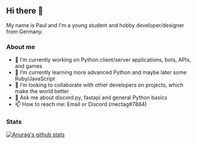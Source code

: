 ## Hi there 👋
My name is Paul and I'm a young student and hobby developer/designer from Germany.

### About me

- 🔭 I’m currently working on Python client/server applications, bots, APIs, and games
- 🌱 I’m currently learning more advanced Python and maybe later some Ruby/JavaScript
- 👯 I’m looking to collaborate with other developers on projects, which make the world better
- 💬 Ask me about discord.py, fastapi and general Python basics
- 📫 How to reach me: Email or Discord (mectag#7884)

### Stats

[![Anurag's github stats](https://github-readme-stats.vercel.app/api?username=berrysauce&show_icons=true&theme=dark)](https://github.com/anuraghazra/github-readme-stats)
